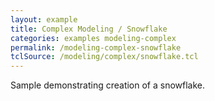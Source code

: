 ```yaml
---
layout: example
title: Complex Modeling / Snowflake
categories: examples modeling-complex
permalink: /modeling-complex-snowflake
tclSource: /modeling/complex/snowflake.tcl
---
```


Sample demonstrating creation of a snowflake.
